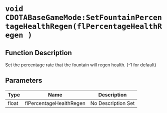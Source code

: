 # `void CDOTABaseGameMode:SetFountainPercentageHealthRegen(flPercentageHealthRegen )`
## Function Description
Set the percentage rate that the fountain will regen health. (-1 for default)
## Parameters
Type|Name|Description
--|--|--
float|flPercentageHealthRegen|No Description Set
